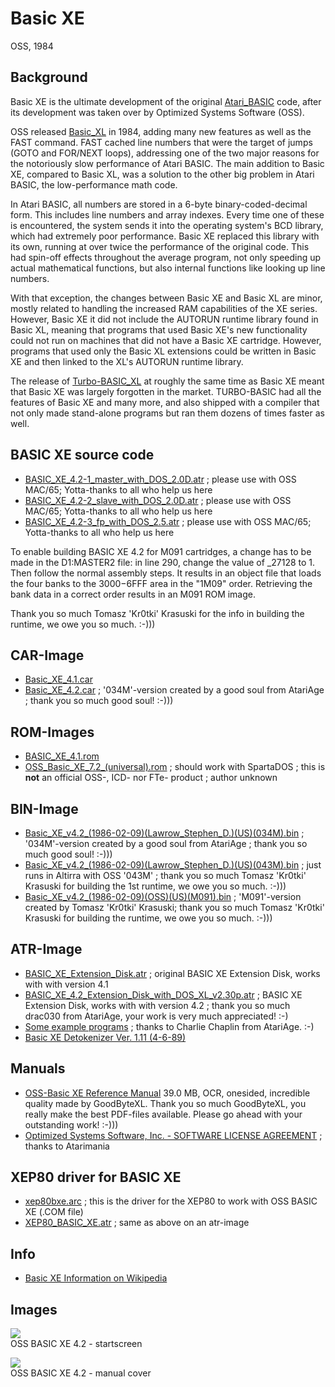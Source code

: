 # Basic XE  
OSS, 1984  
  
  
## Background  
Basic XE is the ultimate development of the original [Atari_BASIC](../Atari_BASIC/index.md) code, after its development was taken over by Optimized Systems Software (OSS).  
  
OSS released [Basic_XL](../Basic_XL/index.md) in 1984, adding many new features as well as the FAST command. FAST cached line numbers that were the target of jumps (GOTO and FOR/NEXT loops), addressing one of the two major reasons for the notoriously slow performance of Atari BASIC. The main addition to Basic XE, compared to Basic XL, was a solution to the other big problem in Atari BASIC, the low-performance math code.  
  
In Atari BASIC, all numbers are stored in a 6-byte binary-coded-decimal form. This includes line numbers and array indexes. Every time one of these is encountered, the system sends it into the operating system's BCD library, which had extremely poor performance. Basic XE replaced this library with its own, running at over twice the performance of the original code. This had spin-off effects throughout the average program, not only speeding up actual mathematical functions, but also internal functions like looking up line numbers.  
  
With that exception, the changes between Basic XE and Basic XL are minor, mostly related to handling the increased RAM capabilities of the XE series. However, Basic XE it did not include the AUTORUN runtime library found in Basic XL, meaning that programs that used Basic XE's new functionality could not run on machines that did not have a Basic XE cartridge. However, programs that used only the Basic XL extensions could be written in Basic XE and then linked to the XL's AUTORUN runtime library.  
  
The release of [Turbo-BASIC_XL](../Turbo-BASIC_XL/index.md) at roughly the same time as Basic XE meant that Basic XE was largely forgotten in the market. TURBO-BASIC had all the features of Basic XE and many more, and also shipped with a compiler that not only made stand-alone programs but ran them dozens of times faster as well.  
  
## BASIC XE source code  
- [BASIC_XE_4.2-1_master_with_DOS_2.0D.atr](attachments/BASIC_XE_4.2-1_master_with_DOS_2.0D.atr) ; please use with OSS MAC/65; Yotta-thanks to all who help us here  
- [BASIC_XE_4.2-2_slave_with_DOS_2.0D.atr](attachments/BASIC_XE_4.2-2_slave_with_DOS_2.0D.atr) ; please use with OSS MAC/65; Yotta-thanks to all who help us here  
- [BASIC_XE_4.2-3_fp_with_DOS_2.5.atr](attachments/BASIC_XE_4.2-3_fp_with_DOS_2.5.atr) ; please use with OSS MAC/65; Yotta-thanks to all who help us here  
  
To enable building BASIC XE 4.2 for M091 cartridges, a change has to be made in the D1:MASTER2 file: in line 290, change the value of _27128 to 1. Then follow the normal assembly steps. It results in an object file that loads the four banks to the $3000-$6FFF area in the "1M09" order. Retrieving the bank data in a correct order results in an M091 ROM image.  
  
Thank you so much Tomasz 'Kr0tki' Krasuski for the info in building the runtime, we owe you so much. :-)))  
## CAR-Image  
- [Basic_XE_4.1.car](attachments/Basic_XE_4.1.car)  
- [Basic_XE_4.2.car](attachments/Basic_XE_4.2.car) ; '034M'-version created by a good soul from AtariAge ; thank you so much good soul! :-)))  
  
## ROM-Images  
- [BASIC_XE_4.1.rom](attachments/BASIC_XE_4.1.rom)  
- [OSS_Basic_XE_7.2_(universal).rom](attachments/OSS_Basic_XE_7.2_(universal).rom) ; should work with SpartaDOS ; this is __not__ an official OSS-, ICD- nor FTe- product ; author unknown  
  
## BIN-Image  
- [Basic_XE_v4.2_(1986-02-09)(Lawrow_Stephen_D.)(US)(034M).bin](attachments/Basic_XE_v4.2_(1986-02-09)(Lawrow_Stephen_D.)(US)(034M).bin) ; '034M'-version created by a good soul from AtariAge ; thank you so much good soul! :-)))  
- [Basic_XE_v4.2_(1986-02-09)(Lawrow_Stephen_D.)(US)(043M).bin](attachments/Basic_XE_v4.2_(1986-02-09)(Lawrow_Stephen_D.)(US)(043M).bin) ; just runs in Altirra with OSS '043M' ; thank you so much Tomasz 'Kr0tki' Krasuski for building the 1st runtime, we owe you so much. :-)))  
- [Basic_XE_v4.2_(1986-02-09)(OSS)(US)(M091).bin](attachments/Basic_XE_v4.2_(1986-02-09)(OSS)(US)(M091).bin) ; 'M091'-version created by Tomasz 'Kr0tki' Krasuski; thank you so much Tomasz 'Kr0tki' Krasuski for building the runtime, we owe you so much. :-)))  
  
## ATR-Image  
- [BASIC_XE_Extension_Disk.atr](attachments/BASIC_XE_Extension_Disk.atr) ; original BASIC XE Extension Disk, works with with version 4.1  
- [BASIC_XE_4.2_Extension_Disk_with_DOS_XL_v2.30p.atr](attachments/BASIC_XE_4.2_Extension_Disk_with_DOS_XL_v2.30p.atr) ; BASIC XE Extension Disk, works with with version 4.2 ; thank you so much drac030 from AtariAge, your work is very much appreciated! :-)  
- [Some example programs](attachments/BXL_BXE_programs.zip) ; thanks to Charlie Chaplin from AtariAge. :-)  
- [Basic XE Detokenizer Ver. 1.11 (4-6-89)](attachments/Basic_XE_Detokenizer_Ver._1.11_(4-6-89)_by_Psycho.atr)  
  
## Manuals  
- [OSS-Basic XE Reference Manual](https://data.atariwiki.org/DOC/OSS_BASIC_XE_Reference_Manual.pdf) 39.0 MB, OCR, onesided, incredible quality made by GoodByteXL. Thank you so much GoodByteXL, you really make the best PDF-files available. Please go ahead with your outstanding work! :-)))  
- [Optimized Systems Software, Inc. - SOFTWARE LICENSE AGREEMENT](attachments/Optimized_Systems_Software_Software_License_Agreement.pdf) ; thanks to Atarimania  
  
## XEP80 driver for BASIC XE  
- [xep80bxe.arc](attachments/xep80bxe.arc) ; this is the driver for the XEP80 to work with OSS BASIC XE (.COM file)  
- [XEP80_BASIC_XE.atr](attachments/XEP80_BASIC_XE.atr) ; same as above on an atr-image  
  
## Info  
- [Basic XE Information on Wikipedia](http://en.wikipedia.org/wiki/Optimized_Systems_Software#BASIC_XE)  
  
## Images  
![](attachments/BASIC_XE_4.2.jpg)  
OSS BASIC XE 4.2 - startscreen  
  
![](attachments/BasicXE.png)  
OSS BASIC XE 4.2 - manual cover  
